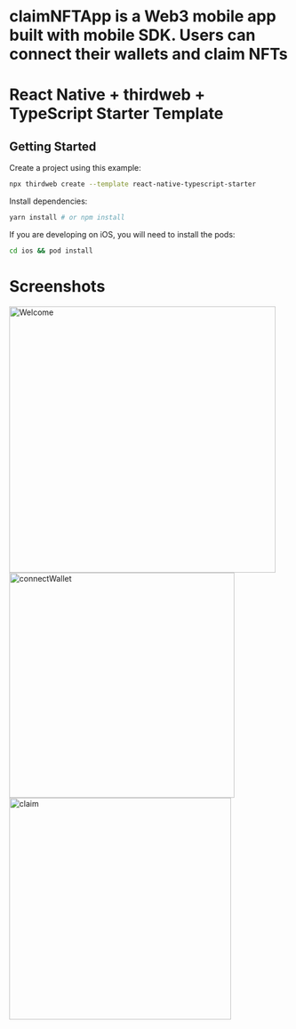 # claimNFTApp is a Web3 mobile app built with mobile SDK. Users can connect their wallets and claim NFTs

# React Native + thirdweb + TypeScript Starter Template


## Getting Started

Create a project using this example:

```bash
npx thirdweb create --template react-native-typescript-starter
```

Install dependencies:

```bash
yarn install # or npm install
```

If you are developing on iOS, you will need to install the pods:

```bash
cd ios && pod install
```

# Screenshots

<img width="479" alt="Welcome" src="https://github.com/Edititus/claimNFTApp/assets/116601338/a478adaa-6b60-4c98-affd-e070fe351498">

<img width="405" alt="connectWallet" src="https://github.com/Edititus/claimNFTApp/assets/116601338/1c64c20f-e642-4ace-8a95-12d8cfab2fb1">

<img width="399" alt="claim" src="https://github.com/Edititus/claimNFTApp/assets/116601338/ffef1652-2922-42b7-aca8-42906236b496">
